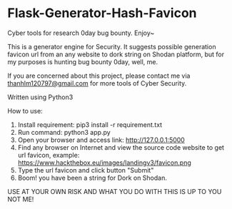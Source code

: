 # Flask-Generator-Hash-Favicon
Cyber tools for research 0day bug bounty. Enjoy~

This is a generator engine for Security. It suggests possible generation favicon url from an any website to dork string on Shodan platform, but for my purposes is hunting bug bounty 0day, well, me.

If you are concerned about this project, please contact me via thanhlm120797@gmail.com for more tools of Cyber Security.

Written using Python3

How to use:
1. Install requirement: pip3 install -r requirement.txt
2. Run command: python3 app.py
3. Open your browser and access link: http://127.0.0.1:5000
4. Find any browser on Internet and view the source code website to get url favicon, example: https://www.hackthebox.eu/images/landingv3/favicon.png
5. Type the url favicon and click button "Submit"
6. Boom! you have been a string for Dork on Shodan.

USE AT YOUR OWN RISK AND WHAT YOU DO WITH THIS IS UP TO YOU NOT ME!
